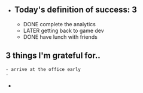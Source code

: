 - ## Today's definition of success: 3
	- DONE complete the analytics
	- LATER getting back to game dev
	- DONE have lunch with friends
## 3 things I'm grateful for..
	- arrive at the office early
	-
-
